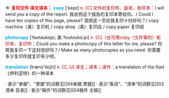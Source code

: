 ☀ <font color="red">**复印文件 译文译本：**</font>
<font color="sky blue">**copy**</font> ['kɒpɪ] 
<font color="#c00000">n. [C] 文件的复印件、副本、影印本：</font>I will send you a copy of the report. 我会把这个报告的复印本寄给你。/ Could I have ten copies of this page, please? 请把这一页给我复印十份好吗？/ copy machine（美）复印机 / copy shop（美）复印店 / copy paper 复印纸
           
<font color="sky blue">**photocopy**</font> [ˈfəʊtəʊkɒpi; 美 ˈfoʊtoʊkɑ:pi]
<font color="#c00000">n. [C]（也可用copy（文件等的）影印本、复印件：</font>Could you make a photocopy of this letter for me, please? 你帮我复印一下这封信好吗？/ Make as many photocopies as you need. 你需要多少复印件就复印多少吧。

<font color="sky blue">**translation**</font> [træns'leɪʃn] 
<font color="#c00000">n. [C, U] 译文；译本；译作：</font>a translation of the Iliad《伊利亚特》的一种译本

· 表示“单据”、“票据”的词群见[[64单据 票据]]
· 表示“条目”、“清单”的词群见[[03清单 目录]]
· 表示“稿件”的词群见[[04稿件 文稿]]
